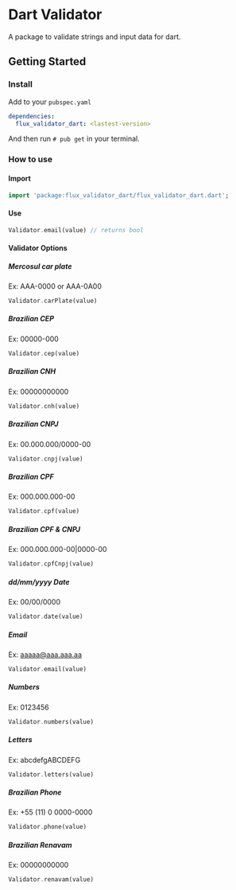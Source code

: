 # Dart Validator

A package to validate strings and input data for dart.

## Getting Started

### Install
Add to your `pubspec.yaml`
```yaml
dependencies:
  flux_validator_dart: <lastest-version>
```

And then run `# pub get` in your terminal.

### How to use
#### Import
```dart
import 'package:flux_validator_dart/flux_validator_dart.dart';
```

#### Use
```dart
Validator.email(value) // returns bool
```

#### Validator Options
##### Mercosul car plate
Ex: AAA-0000 or AAA-0A00

```dart
Validator.carPlate(value)
```

##### Brazilian CEP
Ex: 00000-000

```dart
Validator.cep(value)
```

##### Brazilian CNH
Ex: 00000000000

```dart
Validator.cnh(value)
```

##### Brazilian CNPJ
Ex: 00.000.000/0000-00

```dart
Validator.cnpj(value)
```

##### Brazilian CPF
Ex: 000.000.000-00

```dart
Validator.cpf(value)
```

##### Brazilian CPF & CNPJ
Ex: 000.000.000-00|0000-00

```dart
Validator.cpfCnpj(value)
```

##### dd/mm/yyyy Date
Ex: 00/00/0000

```dart
Validator.date(value)
```

##### Email
Ex: aaaaa@aaa.aaa.aa

```dart
Validator.email(value)
```

##### Numbers
Ex: 0123456

```dart
Validator.numbers(value)
```

##### Letters
Ex: abcdefgABCDEFG

```dart
Validator.letters(value)
```

##### Brazilian Phone
Ex: +55 (11) 0 0000-0000

```dart
Validator.phone(value)
```

##### Brazilian Renavam
Ex: 00000000000

```dart
Validator.renavam(value)
```